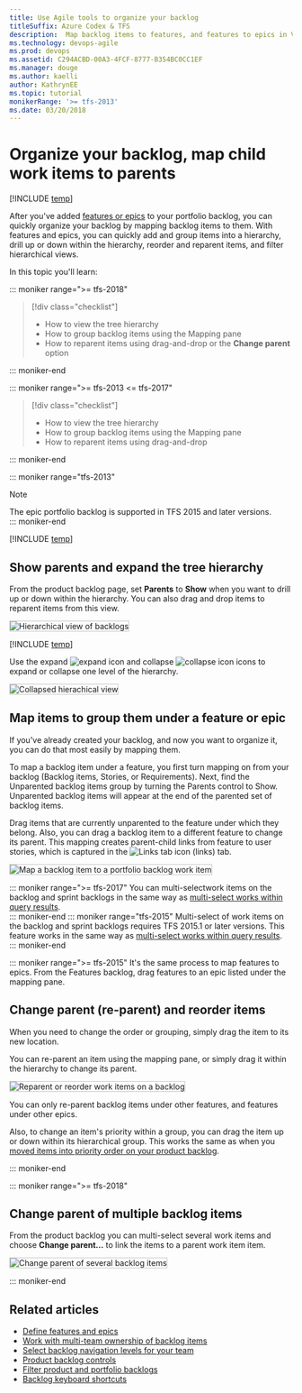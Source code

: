 ```yaml
---
title: Use Agile tools to organize your backlog
titleSuffix: Azure Codex & TFS  
description:  Map backlog items to features, and features to epics in Visual Studio Team Services or Team Foundation Server
ms.technology: devops-agile
ms.prod: devops
ms.assetid: C294ACBD-00A3-4FCF-8777-B354BC0CC1EF  
ms.manager: douge
ms.author: kaelli
author: KathrynEE
ms.topic: tutorial
monikerRange: '>= tfs-2013'
ms.date: 03/20/2018
---
```


# Organize your backlog, map child work items to parents 

[!INCLUDE [temp](../../_shared/version-vsts-tfs-all-versions.md)]

After you've added [features or epics](define-features-epics.md) to your portfolio backlog, you can quickly organize your backlog by mapping backlog items to them. With features and epics, you can quickly add and group items into a hierarchy, drill up or down within the hierarchy, reorder and reparent items, and filter hierarchical views.   


In this topic you'll learn:  

::: moniker range=">= tfs-2018"

> [!div class="checklist"] 
> * How to view the tree hierarchy  
> * How to group backlog items using the Mapping pane  
> * How to reparent items using drag-and-drop or the **Change parent** option      

::: moniker-end

::: moniker range=">= tfs-2013 <= tfs-2017"

>  [!div class="checklist"] 
> * How to view the tree hierarchy  
> * How to group backlog items using the Mapping pane  
> * How to reparent items using drag-and-drop

::: moniker-end
 
::: moniker range="tfs-2013"

> [!NOTE]   
> The epic portfolio backlog is supported in TFS 2015 and later versions.  
::: moniker-end


[!INCLUDE [temp](../_shared/prerequisites-work-items.md)]

## Show parents and expand the tree hierarchy  
From the product backlog page, set **Parents** to **Show** when you want to drill up or down within the hierarchy. You can also drag and drop items to reparent items from this view.   

<img src="_img/org-backlog-intro-show-parents-ts-new-nav.png" alt="Hierarchical view of backlogs" style="border: 1px solid #C3C3C3;" />  

[!INCLUDE [temp](../_shared/image-differences-with-wits.md)]

Use the expand ![expand icon](../_img/icons/expand_icon.png) and collapse ![collapse icon](../_img/icons/collapse_icon.png) icons to expand or collapse one level of the hierarchy. 
  
<img src="_img/org-backlog-collapse-backlog-ts-new-nav.png" alt="Collapsed hierachical view" style="border: 1px solid #C3C3C3;" />  


<a id="mapping">  </a>

## Map items to group them under a feature or epic 
If you've already created your backlog, and now you want to organize it, you can do that most easily by mapping them.   

To map a backlog item under a feature, you first turn mapping on from your backlog (Backlog items, Stories, or Requirements). Next, find the Unparented backlog items group by turning the Parents control to Show. Unparented backlog items will appear at the end of the parented set of backlog items. 
 
Drag items that are currently unparented to the feature under which they belong. Also, you can drag a backlog item to a different feature to change its parent. This mapping creates parent-child links from feature to user stories, which is captured in the ![Links tab icon](../backlogs/_img/icon-links-tab-wi.png) (links) tab.

<img src="_img/org-backlog-map-pbi-to-feature-ts-new-nav.png" alt="Map a backlog item to a portfolio backlog work item" style="border: 1px solid #C3C3C3;" />  

::: moniker range=">= tfs-2017"
You can multi-selectwork items on the backlog and sprint backlogs in the same way as [multi-select works within query results](../backlogs/bulk-modify-work-items.md).   
::: moniker-end
::: moniker range="tfs-2015"
Multi-select of work items on the backlog and sprint backlogs requires TFS 2015.1 or later versions. This feature works in the same way as [multi-select works within query results](../backlogs/bulk-modify-work-items.md).   
::: moniker-end

::: moniker range=">= tfs-2015"
It's the same process to map features to epics. From the Features backlog, drag features to an epic listed under the mapping pane.  

<a id="reparent">  </a>

## Change parent (re-parent) and reorder items
When you need to change the order or grouping, simply drag the item to its new location. 

You can re-parent an item using the mapping pane, or simply drag it within the hierarchy to change its parent.  

<img src="_img/ALM_OB_ReparentAnItem.png" alt="Reparent or reorder work items on a backlog" style="border: 1px solid #C3C3C3;" />  

 You can only re-parent backlog items under other features, and features under other epics. 

Also, to change an item's priority within a group, you can drag the item up or down within its hierarchical group. 
This works the same as when you [moved items into priority order on your product backlog](create-your-backlog.md).   

::: moniker-end

::: moniker range=">= tfs-2018"
<a id="change-parent-option">  </a>

## Change parent of multiple backlog items 


From the product backlog you can multi-select several work items and choose **Change parent&hellip;** to link the items to a parent work item item. 

<img src="_img/org-backlog-change-parent.png" alt="Change parent of several backlog items" style="border: 1px solid #C3C3C3;" /> 

::: moniker-end


## Related articles  

- [Define features and epics](define-features-epics.md)
- [Work with multi-team ownership of backlog items](work-multi-team-ownership-backlogs.md)
- [Select backlog navigation levels for your team](../customize/select-backlog-navigation-levels.md)
- [Product backlog controls](product-backlog-controls.md)
- [Filter product and portfolio backlogs ](filter-backlogs.md)
- [Backlog keyboard shortcuts](backlogs-keyboard-shortcuts.md)

